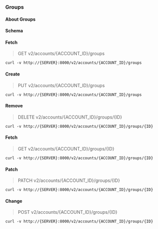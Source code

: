 ### Groups

#### About Groups

#### Schema



#### Fetch

> GET v2/accounts/{ACCOUNT_ID}/groups

```curl
curl -v http://{SERVER}:8000/v2/accounts/{ACCOUNT_ID}/groups
```

#### Create

> PUT v2/accounts/{ACCOUNT_ID}/groups

```curl
curl -v http://{SERVER}:8000/v2/accounts/{ACCOUNT_ID}/groups
```

#### Remove

> DELETE v2/accounts/{ACCOUNT_ID}/groups/{ID}

```curl
curl -v http://{SERVER}:8000/v2/accounts/{ACCOUNT_ID}/groups/{ID}
```

#### Fetch

> GET v2/accounts/{ACCOUNT_ID}/groups/{ID}

```curl
curl -v http://{SERVER}:8000/v2/accounts/{ACCOUNT_ID}/groups/{ID}
```

#### Patch

> PATCH v2/accounts/{ACCOUNT_ID}/groups/{ID}

```curl
curl -v http://{SERVER}:8000/v2/accounts/{ACCOUNT_ID}/groups/{ID}
```

#### Change

> POST v2/accounts/{ACCOUNT_ID}/groups/{ID}

```curl
curl -v http://{SERVER}:8000/v2/accounts/{ACCOUNT_ID}/groups/{ID}
```

